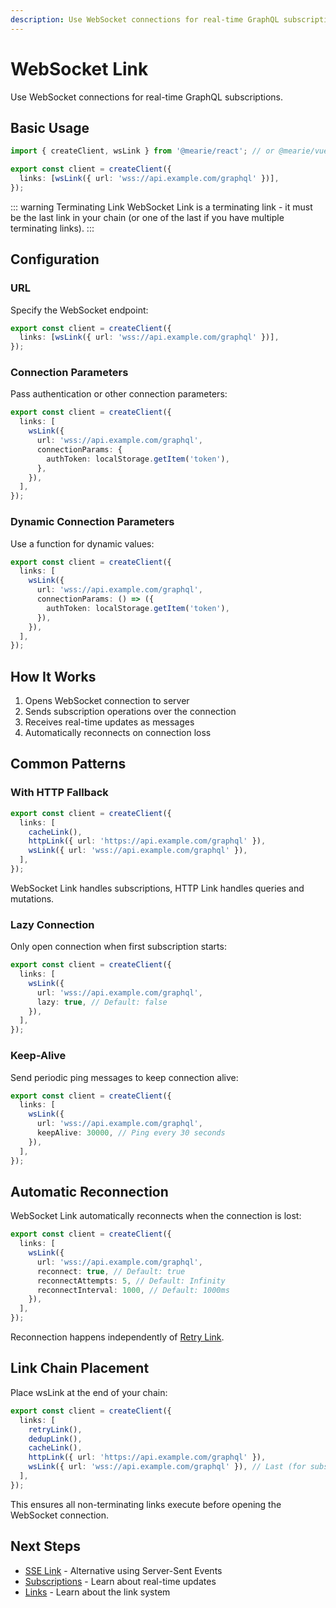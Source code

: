 ```yaml
---
description: Use WebSocket connections for real-time GraphQL subscriptions. Configure URL, connection parameters, lazy connection, keep-alive, and automatic reconnection.
---
```


# WebSocket Link

Use WebSocket connections for real-time GraphQL subscriptions.

## Basic Usage

```typescript
import { createClient, wsLink } from '@mearie/react'; // or @mearie/vue, @mearie/svelte, @mearie/solid

export const client = createClient({
  links: [wsLink({ url: 'wss://api.example.com/graphql' })],
});
```

::: warning Terminating Link
WebSocket Link is a terminating link - it must be the last link in your chain (or one of the last if you have multiple terminating links).
:::

## Configuration

### URL

Specify the WebSocket endpoint:

```typescript
export const client = createClient({
  links: [wsLink({ url: 'wss://api.example.com/graphql' })],
});
```

### Connection Parameters

Pass authentication or other connection parameters:

```typescript
export const client = createClient({
  links: [
    wsLink({
      url: 'wss://api.example.com/graphql',
      connectionParams: {
        authToken: localStorage.getItem('token'),
      },
    }),
  ],
});
```

### Dynamic Connection Parameters

Use a function for dynamic values:

```typescript
export const client = createClient({
  links: [
    wsLink({
      url: 'wss://api.example.com/graphql',
      connectionParams: () => ({
        authToken: localStorage.getItem('token'),
      }),
    }),
  ],
});
```

## How It Works

1. Opens WebSocket connection to server
2. Sends subscription operations over the connection
3. Receives real-time updates as messages
4. Automatically reconnects on connection loss

## Common Patterns

### With HTTP Fallback

```typescript
export const client = createClient({
  links: [
    cacheLink(),
    httpLink({ url: 'https://api.example.com/graphql' }),
    wsLink({ url: 'wss://api.example.com/graphql' }),
  ],
});
```

WebSocket Link handles subscriptions, HTTP Link handles queries and mutations.

### Lazy Connection

Only open connection when first subscription starts:

```typescript
export const client = createClient({
  links: [
    wsLink({
      url: 'wss://api.example.com/graphql',
      lazy: true, // Default: false
    }),
  ],
});
```

### Keep-Alive

Send periodic ping messages to keep connection alive:

```typescript
export const client = createClient({
  links: [
    wsLink({
      url: 'wss://api.example.com/graphql',
      keepAlive: 30000, // Ping every 30 seconds
    }),
  ],
});
```

## Automatic Reconnection

WebSocket Link automatically reconnects when the connection is lost:

```typescript
export const client = createClient({
  links: [
    wsLink({
      url: 'wss://api.example.com/graphql',
      reconnect: true, // Default: true
      reconnectAttempts: 5, // Default: Infinity
      reconnectInterval: 1000, // Default: 1000ms
    }),
  ],
});
```

Reconnection happens independently of [Retry Link](/links/retry).

## Link Chain Placement

Place wsLink at the end of your chain:

```typescript
export const client = createClient({
  links: [
    retryLink(),
    dedupLink(),
    cacheLink(),
    httpLink({ url: 'https://api.example.com/graphql' }),
    wsLink({ url: 'wss://api.example.com/graphql' }), // Last (for subscriptions)
  ],
});
```

This ensures all non-terminating links execute before opening the WebSocket connection.

## Next Steps

- [SSE Link](/links/sse) - Alternative using Server-Sent Events
- [Subscriptions](/guides/subscriptions) - Learn about real-time updates
- [Links](/guides/links) - Learn about the link system
